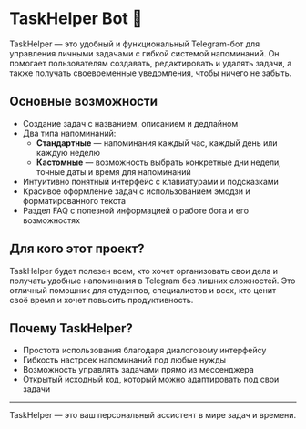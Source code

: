 # TaskHelper Bot 🤖

TaskHelper — это удобный и функциональный Telegram-бот для управления личными задачами с гибкой системой напоминаний. Он помогает пользователям создавать, редактировать и удалять задачи, а также получать своевременные уведомления, чтобы ничего не забыть.

## Основные возможности

- Создание задач с названием, описанием и дедлайном
- Два типа напоминаний:
  - **Стандартные** — напоминания каждый час, каждый день или каждую неделю
  - **Кастомные** — возможность выбрать конкретные дни недели, точные даты и время для напоминаний
- Интуитивно понятный интерфейс с клавиатурами и подсказками
- Красивое оформление задач с использованием эмодзи и форматированного текста
- Раздел FAQ с полезной информацией о работе бота и его возможностях

## Для кого этот проект?

TaskHelper будет полезен всем, кто хочет организовать свои дела и получать удобные напоминания в Telegram без лишних сложностей. Это отличный помощник для студентов, специалистов и всех, кто ценит своё время и хочет повысить продуктивность.

## Почему TaskHelper?

- Простота использования благодаря диалоговому интерфейсу
- Гибкость настроек напоминаний под любые нужды
- Возможность управлять задачами прямо из мессенджера
- Открытый исходный код, который можно адаптировать под свои задачи

---

TaskHelper — это ваш персональный ассистент в мире задач и времени.
